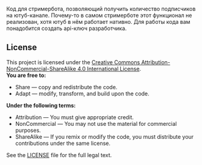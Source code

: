 Код для стримербота, позволяющий получить количество подписчиков на ютуб-канале. Почему-то в самом стримерботе этот функционал не реализован, хотя ютуб в нём работает нативно.
Для работы кода вам понадобится создать api-ключ разработчика.

## License
This project is licensed under the [Creative Commons Attribution-NonCommercial-ShareAlike 4.0 International License](https://creativecommons.org/licenses/by-nc-sa/4.0/).  
**You are free to:**
- Share — copy and redistribute the code.
- Adapt — modify, transform, and build upon the code.

**Under the following terms:**
- Attribution — You must give appropriate credit.
- NonCommercial — You may not use the material for commercial purposes.
- ShareAlike — If you remix or modify the code, you must distribute your contributions under the same license.

See the [LICENSE](LICENSE) file for the full legal text.